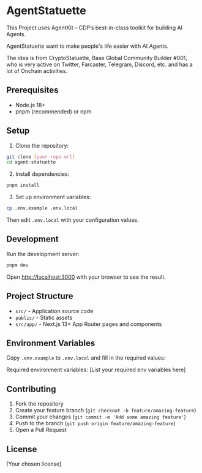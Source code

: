 # AgentStatuette

This Project uses AgentKit – CDP’s best-in-class toolkit for building AI Agents.

AgentStatuette want to make people's life easier with AI Agents.

The idea is from CryptoStatuette, Base Global Community Builder #001, who is very active on Twitter, Farcaster, Telegram, Discord, etc. and has a lot of Onchain activities.

## Prerequisites

- Node.js 18+ 
- pnpm (recommended) or npm

## Setup

1. Clone the repository:
```bash
git clone [your-repo-url]
cd agent-statuette
```

2. Install dependencies:
```bash
pnpm install
```

3. Set up environment variables:
```bash
cp .env.example .env.local
```
Then edit `.env.local` with your configuration values.

## Development

Run the development server:

```bash
pnpm dev
```

Open [http://localhost:3000](http://localhost:3000) with your browser to see the result.

## Project Structure

- `src/` - Application source code
- `public/` - Static assets
- `src/app/` - Next.js 13+ App Router pages and components

## Environment Variables

Copy `.env.example` to `.env.local` and fill in the required values:

Required environment variables:
[List your required env variables here]

## Contributing

1. Fork the repository
2. Create your feature branch (`git checkout -b feature/amazing-feature`)
3. Commit your changes (`git commit -m 'Add some amazing feature'`)
4. Push to the branch (`git push origin feature/amazing-feature`)
5. Open a Pull Request

## License

[Your chosen license]
